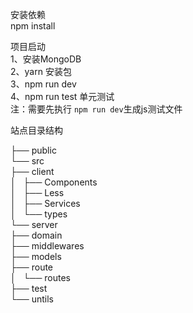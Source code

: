 安装依赖   
npm install   

项目启动   
1、安装MongoDB   
2、yarn 安装包  
3、npm run dev  
4、npm run test 单元测试  
    注：需要先执行 `npm run dev`生成js测试文件  


站点目录结构   

├── public  
└── src  
    ├── client  
    │   ├── Components  
    │   ├── Less  
    │   ├── Services  
    │   └── types  
    └── server  
        ├── domain  
        ├── middlewares  
        ├── models  
        ├── route  
        │   └── routes  
        ├── test  
        └── untils  
